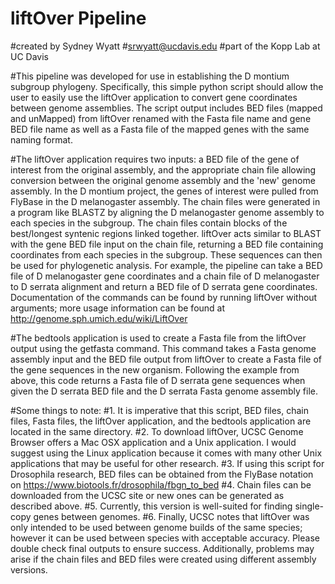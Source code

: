 # liftOver Pipeline
#created by Sydney Wyatt
#srwyatt@ucdavis.edu
#part of the Kopp Lab at UC Davis

#This pipeline was developed for use in establishing the D montium subgroup phylogeny. Specifically, this simple python script should allow the user to easily use the liftOver application to convert gene coordinates between genome assemblies. The script output includes BED files (mapped and unMapped) from liftOver renamed with the Fasta file name and gene BED file name as well as a Fasta file of the mapped genes with the same naming format.

#The liftOver application requires two inputs: a BED file of the gene of interest from the original assembly, and the appropriate chain file allowing conversion between the original genome assembly and the 'new' genome assembly. In the D montium project, the genes of interest were pulled from FlyBase in the D melanogaster assembly. The chain files were generated in a program like BLASTZ by aligning the D melanogaster genome assembly to each species in the subgroup. The chain files contain blocks of the best/longest syntenic regions linked together. liftOver acts similar to BLAST with the gene BED file input on the chain file, returning a BED file containing coordinates from each species in the subgroup. These sequences can then be used for phylogenetic analysis. For example, the pipeline can take a BED file of D melanogaster gene coordinates and a chain file of D melanogaster to D serrata alignment and return a BED file of D serrata gene coordinates. Documentation of the commands can be found by running liftOver without arguments; more usage information can be found at http://genome.sph.umich.edu/wiki/LiftOver

#The bedtools application is used to create a Fasta file from the liftOver output using the getfasta command. This command takes a Fasta genome assembly input and the BED file output from liftOver to create a Fasta file of the gene sequences in the new organism. Following the example from above, this code returns a Fasta file of D serrata gene sequences when given the D serrata BED file and the D serrata Fasta genome assembly file.

#Some things to note:
#1. It is imperative that this script, BED files, chain files, Fasta files, the liftOver application, and the bedtools application are located in the same directory.
#2. To download liftOver, UCSC Genome Browser offers a Mac OSX application and a Unix application. I would suggest using the Linux application because it comes with many other Unix applications that may be useful for other research.
#3. If using this script for Drosophila research, BED files can be obtained from the FlyBase notation on https://www.biotools.fr/drosophila/fbgn_to_bed
#4. Chain files can be downloaded from the UCSC site or new ones can be generated as described above.
#5. Currently, this version is well-suited for finding single-copy genes between genomes.
#6. Finally, UCSC notes that liftOver was only intended to be used between genome builds of the same species; however it can be used between species with acceptable accuracy. Please double check final outputs to ensure success. Additionally, problems may arise if the chain files and BED files were created using different assembly versions. 
